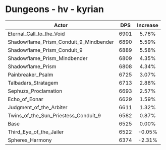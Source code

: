 # Dungeons - hv - kyrian
| Actor | DPS | Increase |
|---|:---:|:---:|
|Eternal_Call_to_the_Void|6901|5.76%|
|Shadowflame_Prism_Conduit_9_Mindbender|6890|5.59%|
|Shadowflame_Prism_Conduit_9|6889|5.58%|
|Shadowflame_Prism_Mindbender|6809|4.35%|
|Shadowflame_Prism|6808|4.34%|
|Painbreaker_Psalm|6725|3.07%|
|Talbadars_Stratagem|6713|2.88%|
|Sephuzs_Proclamation|6693|2.57%|
|Echo_of_Eonar|6629|1.59%|
|Judgment_of_the_Arbiter|6611|1.32%|
|Twins_of_the_Sun_Priestess_Conduit_9|6582|0.87%|
|Base|6525|0.00%|
|Third_Eye_of_the_Jailer|6522|-0.05%|
|Spheres_Harmony|6374|-2.31%|
